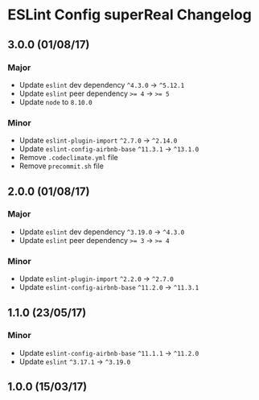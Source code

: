 # ESLint Config superReal Changelog

## 3.0.0 (01/08/17)

### Major

- Update `eslint` dev dependency `^4.3.0` → `^5.12.1`
- Update `eslint` peer dependency `>= 4` → `>= 5`
- Update `node` to `8.10.0`


### Minor

- Update `eslint-plugin-import` `^2.7.0` → `^2.14.0`
- Update `eslint-config-airbnb-base` `^11.3.1` → `^13.1.0`
- Remove `.codeclimate.yml` file
- Remove `precommit.sh` file



## 2.0.0 (01/08/17)

### Major

- Update `eslint` dev dependency `^3.19.0` → `^4.3.0`
- Update `eslint` peer dependency `>= 3` → `>= 4`


### Minor

- Update `eslint-plugin-import` `^2.2.0` → `^2.7.0`
- Update `eslint-config-airbnb-base` `^11.2.0` → `^11.3.1`



## 1.1.0 (23/05/17)

### Minor

- Update `eslint-config-airbnb-base` `^11.1.1` → `^11.2.0`
- Update `eslint` `^3.17.1` → `^3.19.0`


## 1.0.0 (15/03/17)
